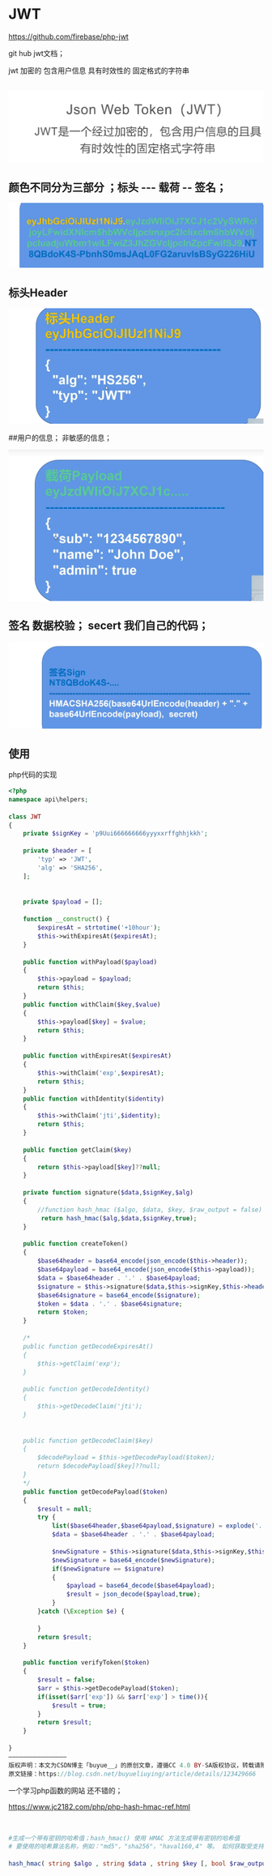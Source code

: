 # JWT

https://github.com/firebase/php-jwt



git hub jwt文档；

jwt  加密的  包含用户信息  具有时效性的        固定格式的字符串

​	![image-20220730181204513](JWT.assets/image-20220730181204513.png)



## 颜色不同分为三部分   ；标头  --- 载荷 -- 签名；

![image-20220730181250331](JWT.assets/image-20220730181250331.png)





## 标头Header



![image-20220730181358428](JWT.assets/image-20220730181358428.png)

##用户的信息；  非敏感的信息；

![image-20220730181414286](JWT.assets/image-20220730181414286.png)





## 签名 数据校验； secert 我们自己的代码；

![image-20220730181514121](JWT.assets/image-20220730181514121.png)





## 使用

php代码的实现

````php
<?php
namespace api\helpers;

class JWT
{
    private $signKey = 'p9Uui666666666yyyxxrffghhjkkh';
    
    private $header = [
        'typ' => 'JWT',
        'alg' => 'SHA256',
    ];
    
    
    private $payload = [];
    
    function __construct() {
        $expiresAt = strtotime('+10hour');
        $this->withExpiresAt($expiresAt);
    }
    
    public function withPayload($payload)
    {
        $this->payload = $payload;
        return $this;
    }
    public function withClaim($key,$value)
    {
        $this->payload[$key] = $value;
        return $this;
    }
    
    public function withExpiresAt($expiresAt)
    {
        $this->withClaim('exp',$expiresAt);
        return $this;
    }
    public function withIdentity($identity)
    {
        $this->withClaim('jti',$identity);
        return $this;
    }

    public function getClaim($key)
    {
        return $this->payload[$key]??null;
    }
    
    private function signature($data,$signKey,$alg)
    {
        //function hash_hmac ($algo, $data, $key, $raw_output = false) {}  md5 类似的加密；
         return hash_hmac($alg,$data,$signKey,true);
    }
    
    public function createToken()
    {
        $base64header = base64_encode(json_encode($this->header));
        $base64payload = base64_encode(json_encode($this->payload));
        $data = $base64header . '.' . $base64payload;
        $signature = $this->signature($data,$this->signKey,$this->header['alg']);
        $base64signature = base64_encode($signature);
        $token = $data . '.' . $base64signature;
        return $token;
    }
    
    /*
    public function getDecodeExpiresAt()
    {
        $this->getClaim('exp');
    }

    public function getDecodeIdentity()
    {
        $this->getDecodeClaim('jti');
    }
    
    
    public function getDecodeClaim($key)
    {
        $decodePayload = $this->getDecodePayload($token);
        return $decodePayload[$key]??null;
    }
    */
    public function getDecodePayload($token)
    {
        $result = null;
        try {
            list($base64header,$base64payload,$signature) = explode('.',$token);
            $data = $base64header . '.' . $base64payload;
            
            $newSignature = $this->signature($data,$this->signKey,$this->header['alg']);
            $newSignature = base64_encode($newSignature);
            if($newSignature == $signature)
            {
                $payload = base64_decode($base64payload);
                $result = json_decode($payload,true);
            }
        }catch (\Exception $e) {
            
        }
        return $result;
    }
    
    public function verifyToken($token)
    {
        $result = false;
        $arr = $this->getDecodePayload($token);
        if(isset($arr['exp']) && $arr['exp'] > time()){
            $result = true;
        }
        return $result;
    }
    
}
————————————————
版权声明：本文为CSDN博主「buyue__」的原创文章，遵循CC 4.0 BY-SA版权协议，转载请附上原文出处链接及本声明。
原文链接：https://blog.csdn.net/buyueliuying/article/details/123429666
````







一个学习php函数的网站 还不错的；



https://www.jc2182.com/php/php-hash-hmac-ref.html

​	

```php
#生成一个带有密钥的哈希值；hash_hmac() 使用 HMAC 方法生成带有密钥的哈希值  
# 要使用的哈希算法名称，例如："md5"，"sha256"，"haval160,4" 等。 如何获取受支持的算法清单，请参见 hash_hmac_algos() 函数。

hash_hmac( string $algo , string $data , string $key [, bool $raw_output = FALSE ] )
```